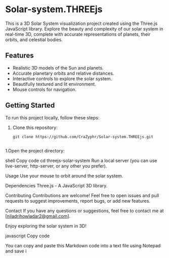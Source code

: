 # Solar-system.THREEjs

This is a 3D Solar System visualization project created using the Three.js JavaScript library. Explore the beauty and complexity of our solar system in real-time 3D, complete with accurate representations of planets, their orbits, and celestial bodies.

## Features

- Realistic 3D models of the Sun and planets.
- Accurate planetary orbits and relative distances.
- Interactive controls to explore the solar system.
- Beautifully textured and lit environment.
- Mouse controls for navigation.


## Getting Started

To run this project locally, follow these steps:

1. Clone this repository:
   ```shell
   git clone https://github.com/CraZyphr/Solar-system.THREEjs.git


1.Open the project directory:

shell
Copy code
cd threejs-solar-system
Run a local server (you can use live-server, http-server, or any other you prefer).

Usage
Use your mouse to orbit around the solar system.

Dependencies
Three.js - A JavaScript 3D library.

Contributing
Contributions are welcome! Feel free to open issues and pull requests to suggest improvements, report bugs, or add new features.

Contact
If you have any questions or suggestions, feel free to contact me at [niladrihowladar2@gmail.com].

Enjoy exploring the solar system in 3D!

javascript
Copy code

You can copy and paste this Markdown code into a text file using Notepad and save i
